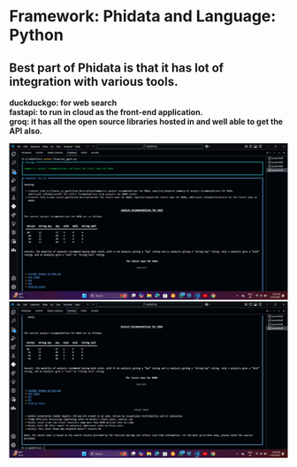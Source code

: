 # Framework: Phidata  and Language: Python
## Best part of Phidata is that it has lot of integration with various tools.
<b> duckduckgo: for web search <br> fastapi: to run in cloud as the front-end application. <br> groq: it has all the open source libraries hosted in and well able to get the API also.

![image alt](https://github.com/SrashtiShukla5803/AgenticAI-Financial_Agent/blob/dd06c3f854a818dcfd2db7ace798be0c955c6be7/financialAgent1.png)
![image alt](https://github.com/SrashtiShukla5803/AgenticAI-Financial_Agent/blob/main/financialAgent2.png?raw=true)
